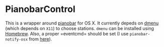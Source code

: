 PianobarControl
===============

This is a wrapper around [pianobar](https://github.com/PromyLOPh/pianobar) for OS X. It currently depeds on [dmenu](http://tools.suckless.org/dmenu/) (which depends on `X11`) to choose stations. `dmenu` can be installed using [Homebrew](http://mxcl.github.com/homebrew/). Also, a proper =eventcmd= should be set (I use `pianobar-notify-osx` from [here](https://github.com/jcmuller/pianobar-notify)).
